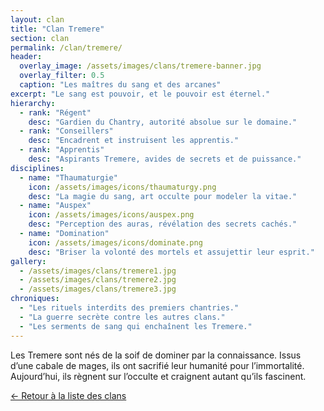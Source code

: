 ```yaml
---
layout: clan
title: "Clan Tremere"
section: clan
permalink: /clan/tremere/
header:
  overlay_image: /assets/images/clans/tremere-banner.jpg
  overlay_filter: 0.5
  caption: "Les maîtres du sang et des arcanes"
excerpt: "Le sang est pouvoir, et le pouvoir est éternel."
hierarchy:
  - rank: "Régent"
    desc: "Gardien du Chantry, autorité absolue sur le domaine."
  - rank: "Conseillers"
    desc: "Encadrent et instruisent les apprentis."
  - rank: "Apprentis"
    desc: "Aspirants Tremere, avides de secrets et de puissance."
disciplines:
  - name: "Thaumaturgie"
    icon: /assets/images/icons/thaumaturgy.png
    desc: "La magie du sang, art occulte pour modeler la vitae."
  - name: "Auspex"
    icon: /assets/images/icons/auspex.png
    desc: "Perception des auras, révélation des secrets cachés."
  - name: "Domination"
    icon: /assets/images/icons/dominate.png
    desc: "Briser la volonté des mortels et assujettir leur esprit."
gallery:
  - /assets/images/clans/tremere1.jpg
  - /assets/images/clans/tremere2.jpg
  - /assets/images/clans/tremere3.jpg
chroniques:
  - "Les rituels interdits des premiers chantries."
  - "La guerre secrète contre les autres clans."
  - "Les serments de sang qui enchaînent les Tremere."
---
```


Les Tremere sont nés de la soif de dominer par la connaissance. Issus d’une cabale de mages, ils ont sacrifié leur humanité pour l’immortalité. Aujourd’hui, ils règnent sur l’occulte et craignent autant qu’ils fascinent.

[← Retour à la liste des clans](/clans/)
